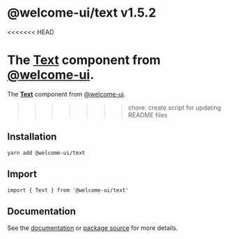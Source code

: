 # @welcome-ui/text v1.5.2
<<<<<<< HEAD

The [Text](http://welcome-ui.com/components/text) component from [@welcome-ui](http://welcome-ui.com).
=======
  
The **[Text](http://welcome-ui.com/components/text)** component from [@welcome-ui](http://welcome-ui.com).
>>>>>>> chore: create script for updating README files

## Installation

    yarn add @welcome-ui/text

## Import

    import { Text } from '@welcome-ui/text'

## Documentation

See the [documentation](http://welcome-ui.com/components/text) or [package source](https://github.com/WTTJ/welcome-ui/tree/v1.5.2/packages/Text) for more details.
